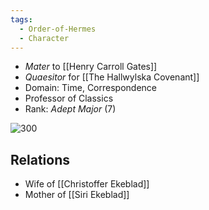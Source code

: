 ```yaml
---
tags:
  - Order-of-Hermes
  - Character
---
```


- *Mater* to [[Henry Carroll Gates]]
- _Quaesitor_ for [[The Hallwylska Covenant]]
- Domain: Time, Correspondence
- Professor of Classics
- Rank: *Adept Major* (7)

![300](https://upload.wikimedia.org/wikipedia/commons/d/d4/Swords13.jpg)

## Relations
- Wife of [[Christoffer Ekeblad]]
- Mother of [[Siri Ekeblad]]